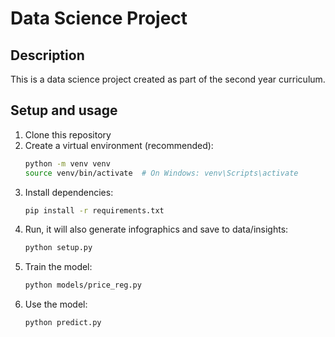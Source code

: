 # Data Science Project

## Description
This is a data science project created as part of the second year curriculum.

## Setup and usage
1. Clone this repository
2. Create a virtual environment (recommended):
   ```bash
   python -m venv venv
   source venv/bin/activate  # On Windows: venv\Scripts\activate
   ```
3. Install dependencies:
   ```bash
   pip install -r requirements.txt
   ```
4. Run, it will also generate infographics and save to data/insights: 
   ```bash
   python setup.py
   ```
5. Train the model:
   ```bash
   python models/price_reg.py
   ```
6. Use the model:
   ```bash
   python predict.py
   ```
